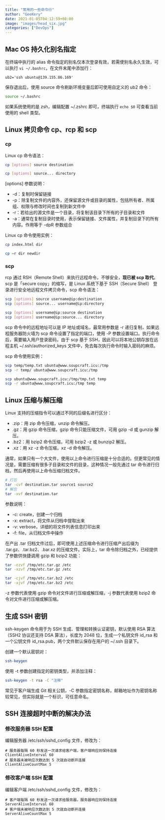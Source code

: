 ```yaml
---
title: "常用的一些命令行"
author: "GeeKery"
date: 2021-01-05T04:12:59+08:00
image: "images/head_six.jpg"
categories: ["DevOps"]
---
```


## Mac OS 持久化别名指定

在终端中执行的 alias 命令指定的别名仅本次登录有效，若需使别名永久生效，可以执行 `vi ~/.bashrc`，在文件末尾中添加行：

```text
ub2='ssh ubuntu@139.155.86.169'
```

保存退出后，使用 source 命令刷新环境变量后即可使用自定义的 ub2 命令：

```bash
source ~/.bashrc
```

如果系统使用的是 zsh，编辑配置 ~/.zshrc 即可，终端执行 `echo $0` 可查看当前使用的 shell 类型。

## Linux 拷贝命令 cp、rcp 和 scp

### cp

Linux cp 命令语法：

```bash
cp [options] source destination

cp [options] source... directory
```

[options] 参数说明：
- -d：复制时保留链接
- -p：除复制文件的内容外，还保留源文件或目录的属性，包括所有者、所属组、权限与修改时间也复制到新文件中
- -r：若给出的源文件是一个目录，将复制该目录下所有的子目录和文件
- -a：通常在复制目录时使用，表示保留链接、文件属性，并复制目录下的所有内容。作用等于 -dpR 参数组合

Linux cp 命令使用实例：

```bash
cp index.html dir

cp –r dir newdir
```



### scp

rcp 通过 RSH（Remote Shell）来执行远程命令，不够安全，**现已被 scp 取代**。scp 是「secure copy」的缩写，是 Linux 系统下基于 SSH（Secure Shell） 登录进行安全地远程文件拷贝命令，scp 命令语法：

```bash
scp [options] source username@ip:destination
scp [options] source... username@ip:directory

scp [options] username@ip:source destination
scp [options] username@ip:source... directory

```

scp 命令中的远程地址可以是 IP 地址或域名，最常用参数是 -r 递归复制，如果远程服务器防火墙为 scp 命令设置了指定的端口，使用 -P 参数设置端口。执行命令后，需要输入用户登录密码，由于 scp 基于 SSH，因此可以将本地公钥存放在远程主机 ~/.ssh/authorized_keys 文件中，免去每次执行命令时输入密码的麻烦。

scp 命令使用实例：

```bash
scp temp/temp.txt ubuntu@www.soupcraft.icu:/tmp
scp -r temp/ ubuntu@www.soupcraft.icu:/tmp

scp ubuntu@www.soupcraft.icu:/tmp/tmp.txt temp
scp -r ubuntu@www.soupcraft.icu:/tmp temp
```

## Linux 压缩与解压缩

Linux 支持的压缩指令可以通过不同的后缀名进行区分：

- .zip：用 zip 命令压缩，unzip 命令解压。
- .gz：用 gzip 命令压缩，gzip 命令只能压缩文件，可用 gzip -d 或 gunzip 解压。
- .bz2：用 bzip2 命令压缩，可用 bzip2 -z 或 bunzip2 解压。
- .xz：用 xz -z 命令压缩，xz -d 命令解压。

通常，如果只有一个大文件，使用以上命令进行压缩是十分合适的。但更常见的情况是，需要压缩有很多子目录和文件的目录，这种情况一般先通过 tar 命令进行归档，然后再使用以上命令压缩归档文件。

```bash
# 打包
tar -cvf destination.tar source1 source2
# 解包
tar -xvf destination.tar
```

参数说明：
- -c: create，创建一个归档
- -x: extract，将文件从归档中提取出来
- -v: verbose，详细的将文件列表信息打印出来
- -f: file，从归档文件中操作

在产出 .tar 归档文件过后，即可使用上述压缩命令进行压缩产出后缀为 .tar.gz、.tar.bz2、.bar.xz 的压缩文件。实际上，tar 命令除归档之外，已经提供了参数供快捷调用 gzip 和 bzip2 功能：

```bash
tar -czvf /tmp/etc.tar.gz /etc 
tar -xzvf /tmp/etc.tar.gz /etc

tar -cjvf /tmp/etc.tar.bz2 /etc
tar -xjvf /tmp/etc.tar.bz2 /etc  
```

-z 参数代表使用 gzip 命令对文件进行压缩或解压缩，-j 参数代表使用 bzip2 命令对文件进行压缩或解压缩。

## 生成 SSH 密钥

ssh-keygen 命令用于为 SSH 生成、管理和转换认证密钥，默认使用 RSA 算法（SSH2 协议还支持 DSA 算法），长度为 2048 位，生成一个私钥文件 id_rsa 和一个公钥文件 id_rsa.pub，两个文件默认保存在用户的 ~/.ssh 目录下。

创建一个默认密钥对：

```bash
ssh-keygen
```

使用 -t 参数创建指定的密钥类型，并添加注释：

```bash
ssh-keygen -t rsa -C "注释"
```

常见于客户端生成 Git 相关公钥，-C 参数指定密钥名称，邮箱地址作为密钥名称较常见，但实际就是一个标识，可任意命名。

## SSH 连接超时中断的解决办法

### 修改服务器 SSH 配置

编辑服务器 /etc/ssh/sshd_config 文件，修改为：

```text
# 服务器每隔 60 秒发送一次请求给客户端，客户端响应则保持连接
ClientAliveInterval 60
# 服务器未被响应次数达到 5 次就自动断开连接
ClientAliveCountMax 5
```

### 修改客户端 SSH 配置

编辑客户端 /etc/ssh/sshd_config 文件，修改为：

```text
# 客户端每隔 60 秒发送一次请求给服务器，服务器响应则保持连接
ServerAliveInterval 60
# 客户端未被响应次数达到 5 次就自动断开连接
ServerAliveCountMax 5
```
